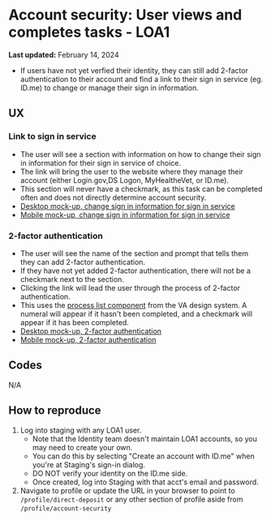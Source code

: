 # Account security: User views and completes tasks - LOA1
**Last updated:** February 14, 2024

- If users have not yet verfied their identity, they can still add 2-factor authentication to their account and find a link to their sign in service (eg. ID.me) to change or manage their sign in information. 

## UX

### Link to sign in service
- The user will see a section with information on how to change their sign in information for their sign in service of choice. 
- The link will bring the user to the website where they manage their account (either Login.gov,DS Logon, MyHealtheVet, or ID.me).
- This section will never have a checkmark, as this task can be completed often and does not directly determine account security. 
- [Desktop mock-up, change sign in information for sign in service](https://www.figma.com/file/05k2PTmuDVgBj2HnzUZayg/Profile---Account-Security?type=design&node-id=0-313&mode=design&t=EjU8iLKh728VGBef-11)
- [Mobile mock-up, change sign in information for sign in service](https://www.figma.com/file/05k2PTmuDVgBj2HnzUZayg/Profile---Account-Security?type=design&node-id=0-17&mode=design&t=EjU8iLKh728VGBef-11)


### 2-factor authentication
- The user will see the name of the section and prompt that tells them they can add 2-factor authentication.
- If they have not yet added 2-factor authentication, there will not be a checkmark next to the section. 
- Clicking the link will lead the user through the process of 2-factor authentication.
- This uses the [process list component](https://design.va.gov/components/process-list) from the VA design system. A numeral will appear if it hasn't been completed, and a checkmark will appear if it has been completed.
- [Desktop mock-up, 2-factor authentication]([https://www.sketch.com/s/ebd4596f-0707-46cb-941e-247a808725cc/a/DPDQDwq](https://www.figma.com/file/05k2PTmuDVgBj2HnzUZayg/Profile---Account-Security?type=design&node-id=0-313&mode=design&t=EjU8iLKh728VGBef-11))
- [Mobile mock-up, 2-factor authentication]([https://www.sketch.com/s/ebd4596f-0707-46cb-941e-247a808725cc/a/KvlZnZ2](https://www.figma.com/file/05k2PTmuDVgBj2HnzUZayg/Profile---Account-Security?type=design&node-id=0-17&mode=design&t=EjU8iLKh728VGBef-11))


## Codes
N/A

## How to reproduce
1. Log into staging with any LOA1 user. 
   - Note that the Identity team doesn't maintain LOA1 accounts, so you may need to create your own. 
   - You can do this by selecting "Create an account with ID.me" when you're at Staging's sign-in dialog. 
   - DO NOT verify your identity on the ID.me side.  
   - Once created, log into Staging with that acct's email and password.
2. Navigate to profile or update the URL in your browser to point to `/profile/direct-deposit` or any other section of profile aside from `/profile/account-security`
